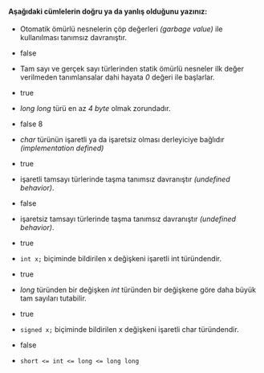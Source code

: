 #### Aşağıdaki cümlelerin doğru ya da yanlış olduğunu yazınız:

+ Otomatik ömürlü nesnelerin çöp değerleri _(garbage value)_ ile kullanılması tanımsız davranıştır.
+ false
+ Tam sayı ve gerçek sayı türlerinden statik ömürlü nesneler ilk değer verilmeden tanımlansalar dahi hayata _0_ değeri ile başlarlar.
+ true
+ _long long_ türü en az _4 byte_ olmak zorundadır.
+ false 8
+ _char_ türünün işaretli ya da işaretsiz olması derleyiciye bağlıdır _(implementation defined)_
+ true
+ işaretli tamsayı türlerinde taşma tanımsız davranıştır _(undefined behavior)_.
+ false
+ işaretsiz tamsayı türlerinde taşma tanımsız davranıştır _(undefined behavior)_.
+ true
+ ```int x;``` biçiminde bildirilen x değişkeni işaretli int türündendir.
+ true
+ _long_ türünden bir değişken _int_ türünden bir değişkene göre daha büyük tam sayıları tutabilir.
+ true
+ ```signed x;``` biçiminde bildirilen x değişkeni işaretli char türündendir.
+ false

+ ```short <= int <= long <= long long```
